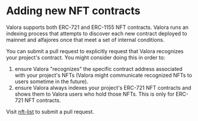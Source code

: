# Adding new NFT contracts

Valora supports both ERC-721 and ERC-1155 NFT contracts. Valora runs
an indexing process that attempts to discover each new contract
deployed to mainnet and alfajores once that meet a set of internal
conditions.

You can submit a pull request to explicitly request that Valora
recognizes your project's contract. You might consider doing this in
order to:

1. ensure Valora "recognizes" the specific contract address associated
   with your project's NFTs (Valora might communicate recognized NFTs
   to users sometime in the future).
1. ensure Valora always indexes your project's ERC-721 NFT contracts
   and shows them to Valora users who hold those NFTs. This is only
   for ERC-721 NFT contracts.

Visit [nft-list](https://github.com/valora-inc/nft-list) to submit a
pull request.
